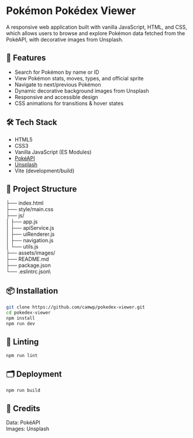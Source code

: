 # Pokémon Pokédex Viewer

A responsive web application built with vanilla JavaScript, HTML, and CSS, which allows users to browse and explore Pokémon data fetched from the PokéAPI, with decorative images from Unsplash.

## 🚀 Features
- Search for Pokémon by name or ID
- View Pokémon stats, moves, types, and official sprite
- Navigate to next/previous Pokémon
- Dynamic decorative background images from Unsplash
- Responsive and accessible design
- CSS animations for transitions & hover states

## 🛠 Tech Stack
- HTML5
- CSS3
- Vanilla JavaScript (ES Modules)
- [PokéAPI](https://pokeapi.co/)
- [Unsplash](https://unsplash.com/developers)
- Vite (development/build)

## 📂 Project Structure

├── index.html \
├── style/main.css\
├── js/\
│ ├── app.js\
│ ├── apiService.js\
│ ├── uiRenderer.js\
│ ├── navigation.js\
│ └── utils.js\
├── assets/images/\
├── README.md\
├── package.json\
└── .eslintrc.json\

## 📦 Installation
```bash
git clone https://github.com/camwp/pokedex-viewer.git
cd pokedex-viewer
npm install
npm run dev
```
## 🧪 Linting
```
npm run lint
```
## 🗂 Deployment
```
npm run build
```

## 📄 Credits
Data: PokéAPI\
Images: Unsplash


